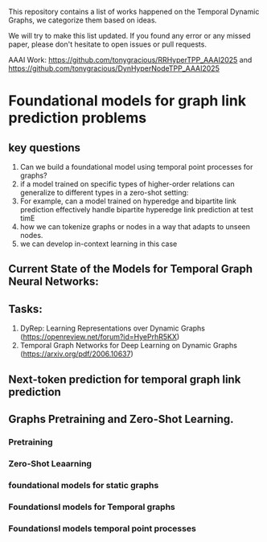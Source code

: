 This repository contains a list of works happened on the Temporal Dynamic Graphs, we categorize them based on ideas.

We will try to make this list updated. If you found any error or any missed paper, please don't hesitate to open issues or pull requests.

 AAAI Work: https://github.com/tonygracious/RRHyperTPP_AAAI2025 and https://github.com/tonygracious/DynHyperNodeTPP_AAAI2025

# Foundational models for graph link prediction problems
## key questions
1. Can we build a foundational model using temporal point processes for graphs?
2. if a model trained on specific types of higher-order relations can generalize to different types in a zero-shot setting:
  1. For example, can a model trained on hyperedge and bipartite link prediction effectively handle bipartite hyperedge link prediction at test timE
4. how we can tokenize graphs or nodes in a way that adapts to unseen nodes.
5.  we can develop in-context learning in this case

## Current State of the Models for Temporal Graph Neural Networks:

## Tasks:
1. DyRep: Learning Representations over Dynamic Graphs (https://openreview.net/forum?id=HyePrhR5KX)
2. Temporal Graph Networks for Deep Learning on Dynamic Graphs (https://arxiv.org/pdf/2006.10637)

## Next-token prediction for temporal graph link prediction

## Graphs Pretraining and Zero-Shot Learning.
### Pretraining 
### Zero-Shot Leaarning


### foundational models for static graphs
### Foundationsl models for Temporal graphs
### Foundationsl models temporal point processes
